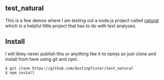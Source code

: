 ## test_natural

This is a few demos where I am testing out a node.js project called [natural](https://github.com/NaturalNode/natural) which is a helpful little project that has to do with text analyses.

## Install

I will likley never publish this or anything like it to npmjs so just clone and install from here using git and npm.

```
$ git clone https://github.com/dustinpfister/test_natural
$ npm install
```